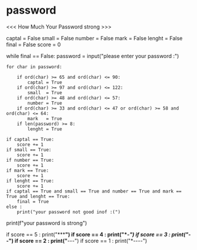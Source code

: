 # password
&lt;&lt;&lt; How Much Your Password strong >>>

captal = False
small  = False
number = False
mark   = False
lenght = False
final = False
score  = 0
   
while final == False:
    password = input("please enter your password :")
         
    for char in password:

        if ord(char) >= 65 and ord(char) <= 90:
            captal = True     
        if ord(char) >= 97 and ord(char) <= 122:
            small  = True    
        if ord(char) >= 48 and ord(char) <= 57:
            number = True       
        if ord(char) >= 33 and ord(char) <= 47 or ord(char) >= 58 and ord(char) <= 64:
            mark   = True
        if len(password) >= 8:
            lenght = True
    
    if captal == True:
        score += 1    
    if small == True:
        score += 1
    if number == True:
        score += 1
    if mark == True:
        score += 1
    if lenght == True:
        score += 1
    if captal == True and small == True and number == True and mark == True and lenght == True:
        final = True
    else :
        print("your password not good inof :(")

print(f"your password is strong")

if score == 5 :
        print("*****")
if score == 4 :
        print("****-")
if score == 3 :
        print("***--")
if score == 2 :
        print("**---")
if score == 1 :
        print("*----")
        
